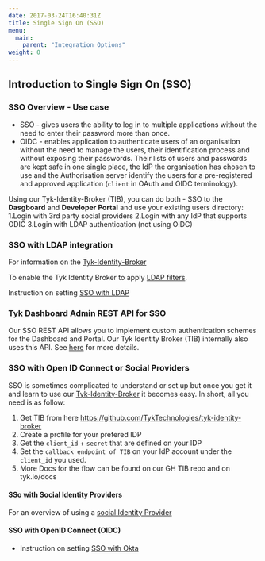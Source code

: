 ```yaml
---
date: 2017-03-24T16:40:31Z
title: Single Sign On (SSO)
menu:
  main:
    parent: "Integration Options"
weight: 0 
---
```


## <a name="intro"></a>Introduction to Single Sign On (SSO)

### SSO Overview - Use case
- SSO - gives users the ability to log in to multiple applications without the need to enter their password more than once. 
- OIDC - enables application to authenticate users of an organisation without the need to manage the users, their identification process and without exposing their passwords. Their lists of users and passwords are kept safe in one single place, the IdP the organisation has chosen to use and the Authorisation server identify the users for a pre-registered and approved application (`client` in OAuth and OIDC terminology).

Using our Tyk-Identity-Broker (TIB), you can do both - SSO to the **Dasgboard** and **Developer Portal** and use your existing users directory:
1.Login with 3rd party social providers
2.Login with any IdP that supports ODIC
3.Login with LDAP authentication (not using OIDC)


### <a name="sso-with-ldap"></a>SSO with LDAP integration
For information on the [Tyk-Identity-Broker](https://tyk.io/docs/integrate/3rd-party-identity-providers/#a-name-tib-a-tyk-identity-broker-tib-overview)

To enable the Tyk Identity Broker to apply [LDAP filters](https://tyk.io/docs/integrate/3rd-party-identity-providers/openldap/#a-name-ldap-search-filters-a-using-advanced-ldap-search).

Instruction on setting [SSO with LDAP](https://tyk.io/docs/integrate/3rd-party-identity-providers/dashboard-login-ldap-tib.md)

### <a name="tyk-dashboard-admin-rest-api-for-sso"></a> Tyk Dashboard Admin REST API for SSO
Our SSO REST API allows you to implement custom authentication schemes for the Dashboard and Portal. Our Tyk Identity Broker (TIB) internally also uses this API. See [here](https://tyk.io/docs/dashboard-admin-api/sso/) for more details.


### <a name="sso-with-oidc"></a> SSO with Open ID Connect or Social Providers
SSO is sometimes complicated to understand or set up but once you get it and learn to use our [Tyk-Identity-Broker](https://tyk.io/docs/integrate/3rd-party-identity-providers/#a-name-tib-a-tyk-identity-broker-tib-overview) it becomes easy. 
In short, all you need is as follow:
1. Get TIB from here https://github.com/TykTechnologies/tyk-identity-broker
2. Create a profile for your prefered IDP
3. Get the `client_id` + `secret` that are defined on your IDP
4. Set the `callback endpoint of TIB` on your IdP account under the `client_id` you used.
5. More Docs for the flow can be found on our GH TIB repo and on tyk.io/docs

#### <a name="sso-with-social-identity-providers"></a>SSo with Social Identity Providers
For an overview of using a [social Identity Provider](https://tyk.io/docs/integrate/3rd-party-identity-providers/social-oauth/)


#### <a name="sso-with-openid-connect"></a> SSO with OpenID Connect (OIDC)
- Instruction on setting [SSO with Okta](https://github.com/TykTechnologies/tyk-docs/blob/sso-update-tidyup/tyk-docs/content/integrate/3rd-party-identity-providers/dashboard-login-okta-tib.md)











